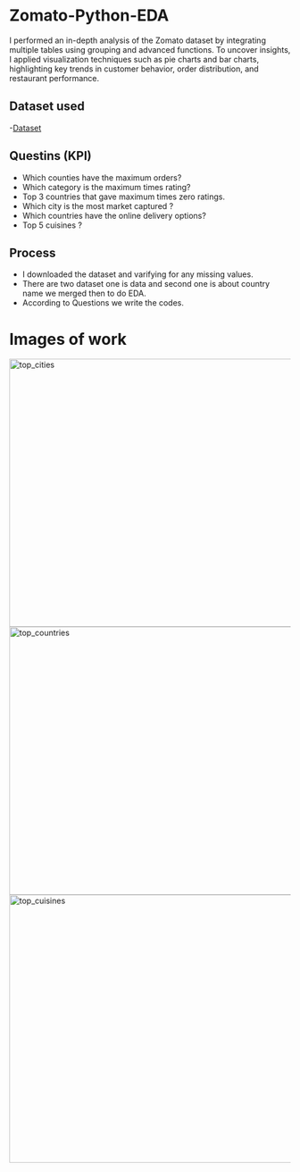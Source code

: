 # Zomato-Python-EDA
I performed an in-depth analysis of the Zomato dataset by integrating multiple tables using grouping and advanced functions. To uncover insights, I applied visualization techniques such as pie charts and bar charts, highlighting key trends in customer behavior, order distribution, and restaurant performance.

## Dataset used
-<a href="https://github.com/AsheeshSinghrajput/Zomato-Python-EDA/blob/main/zomato.csv">Dataset</a>

## Questins (KPI)
- Which counties have the maximum orders?
- Which category is the maximum times rating?
- Top 3 countries that gave maximum times zero ratings.
- Which city is the most market captured ?
- Which countries have the online delivery options?
- Top 5 cuisines ?

## Process
- I downloaded the dataset and varifying for any missing values.
- There are two dataset one is data and second one is about country name we merged then to do EDA.
- According to Questions we write the codes.

# Images of work
<img width="640" height="480" alt="top_cities" src="https://github.com/user-attachments/assets/d3ea9ecc-76db-4936-ae9d-52af6dffec25" />
<img width="640" height="480" alt="top_countries" src="https://github.com/user-attachments/assets/d6537414-fe16-43d3-8257-f564361a2356" />
<img width="640" height="480" alt="top_cuisines" src="https://github.com/user-attachments/assets/adecf55d-572b-4c51-b8d3-f4cd9672725d" />




